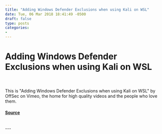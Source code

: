 ```yaml
---
title: "Adding Windows Defender Exclusions when using Kali on WSL"
date: Tue, 06 Mar 2018 18:41:49 -0500
draft: false
type: posts
categories: 
- 
---
```

# Adding Windows Defender Exclusions when using Kali on WSL

<br/>

<br/>
This is "Adding Windows Defender Exclusions when using Kali on WSL" by OffSec on Vimeo, the home for high quality videos and the people who love them.

#### [Source](https://vimeo.com/258892544)

<br/>
---
